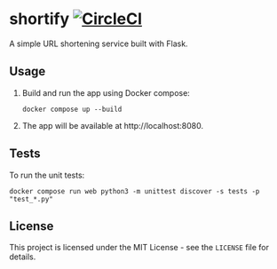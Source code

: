 # shortify [![CircleCI](https://dl.circleci.com/status-badge/img/gh/servusdei2018/shortify/tree/main.svg?style=svg)](https://dl.circleci.com/status-badge/redirect/gh/servusdei2018/shortify/tree/main)

A simple URL shortening service built with Flask.

## Usage

1. Build and run the app using Docker compose:
    ```
    docker compose up --build
    ```
2. The app will be available at http://localhost:8080.

## Tests

To run the unit tests:

```
docker compose run web python3 -m unittest discover -s tests -p "test_*.py"
```

## License

This project is licensed under the MIT License - see the `LICENSE` file for details.
